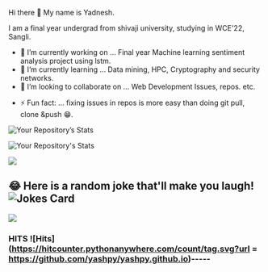Hi there 👋
My name is Yadnesh.                                         

I am a final year undergrad from shivaji university, studying in WCE'22, Sangli.     

 
<!--
**yashpy/yashpy** is a ✨ _special_ ✨ repository because its `README.md` (this file) appears on your GitHub profile.

Here are some ideas to get you started:
-->

- 🔭 I’m currently working on ... Final year Machine learning sentiment analysis project using lstm.
- 🌱 I’m currently learning ...  Data mining, HPC, Cryptography and security networks.
- 👯 I’m looking to collaborate on ... Web Development Issues, repos. etc.
<!--
- 🤔 I’m looking for help with ...
- 💬 Ask me about ...
 
- 📫 How to reach me: ... Connect me on linkedin: https://www.linkedin.com/in/yadneshsdeshpande/
-->
<!-- - 😄 Pronouns: ...--> 
- ⚡ Fun fact: ... fixing issues in repos is more easy than doing git pull, clone &push 😁.

![Your Repository’s Stats](https://github-readme-stats.vercel.app/api?username=yashpy&show_icons=true)

![Your Repository's Stats](https://github-readme-stats.vercel.app/api/top-langs/?username=yashpy&theme=blue-green)

 <a href = "https://github.com/yashpy/Virtual-police_station/graphs/contributors">  
<img src = "https://contrib.rocks/image?repo = yashpy/Virtual-police_station"/>  
</a> 

## 😂 Here is a random joke that'll make you laugh!![Jokes Card](https://readme-jokes.vercel.app/api)

<img src="https://komarev.com/ghpvc/?username = yashpy"/>

### HITS ![Hits](https://hitcounter.pythonanywhere.com/count/tag.svg?url = https://github.com/yashpy/yashpy.github.io)-----
